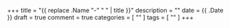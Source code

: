 +++
title = "{{ replace .Name "-" " " | title }}"
description = ""
date = {{ .Date }}
draft = true
comment = true
categories = [
  ""
]
tags = [
  ""
]
+++

<!--more-->
